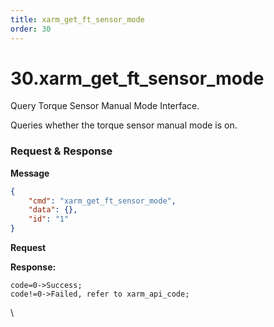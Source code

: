 ```yaml
---
title: xarm_get_ft_sensor_mode
order: 30
---
```

# 30.xarm\_get\_ft\_sensor\_mode



 



Query Torque Sensor Manual Mode Interface.

Queries whether the torque sensor manual mode is on.



###  Request & Response

**Message**




```json
{
    "cmd": "xarm_get_ft_sensor_mode",
    "data": {},
    "id": "1"
}
```     
**Request**











**Response:**     



```
code=0->Success;
code!=0->Failed, refer to xarm_api_code;
```



\










